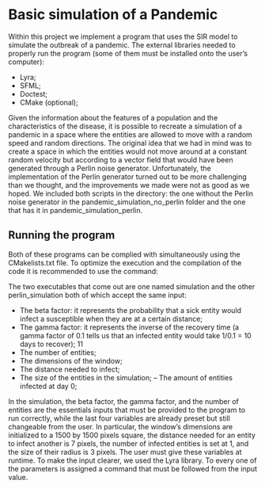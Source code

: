 # Basic simulation of a Pandemic
Within this project we implement a program that uses the SIR model to simulate the outbreak of a pandemic. The external libraries needed to properly run the program (some of them must be installed onto the user’s computer):
- Lyra;
- SFML;
- Doctest;
- CMake (optional);

Given the information about the features of a population and the characteristics of the disease, it is possible to recreate a simulation of a pandemic in a space where the entities are allowed to move with a random speed and random directions.
The original idea that we had in mind was to create a space in which the entities would not move around at a constant random velocity but according to a vector field that would have been generated through a Perlin noise generator. Unfortunately, the implementation of the Perlin generator turned out to be more challenging than we thought, and the improvements we made were not as good as we hoped. We included both scripts in the directory: the one without the Perlin noise generator in the pandemic_simulation_no_perlin folder and the one that has it in pandemic_simulation_perlin.

## Running the program

Both of these programs can be complied with simultaneously using the CMakelists.txt file. To optimize the execution and the compilation of the code it is recommended to use the command:

The two executables that come out are one named simulation and the
other perlin_simulation both of which accept the same input:

- The beta factor: it represents the probability that a sick entity would
infect a susceptible when they are at a certain distance;
- The gamma factor: it represents the inverse of the recovery time (a gamma factor of 0.1 tells us that an infected entity would take 1/0.1 = 10 days to recover);
11
- The number of entities;
- The dimensions of the window;
- The distance needed to infect;
- The size of the entities in the simulation; – The amount of entities infected at day 0;

In the simulation, the beta factor, the gamma factor, and the number of entities are the essentials inputs that must be provided to the program to run correctly, while the last four variables are already preset but still changeable from the user. In particular, the window’s dimensions are initialized to a 1500 by 1500 pixels square, the distance needed for an entity to infect another is 7 pixels, the number of infected entities is set at 1, and the size of their radius is 3 pixels. The user must give these variables at runtime. To make the input clearer, we used the Lyra library. To every one of the parameters is assigned a command that must be followed from the input value.